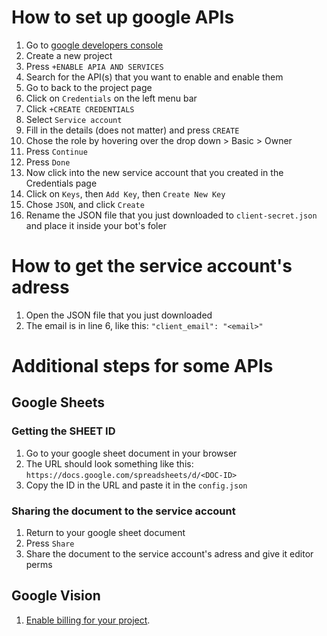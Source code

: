 # How to set up google APIs
1. Go to [google developers console](https://console.developers.google.com/)
2. Create a new project
3. Press `+ENABLE APIA AND SERVICES`
4. Search for the API(s) that you want to enable and enable them
5. Go to back to the project page
6. Click on `Credentials` on the left menu bar
7. Click `+CREATE CREDENTIALS`
8. Select `Service account`
9. Fill in the details (does not matter) and press `CREATE`
10. Chose the role by hovering over the drop down > Basic > Owner
11. Press `Continue`
12. Press `Done`
13. Now click into the new service account that you created in the Credentials page
14. Click on `Keys`, then `Add Key`, then `Create New Key`
15. Chose `JSON`, and click `Create`
16. Rename the JSON file that you just downloaded to `client-secret.json` and place it inside your bot's foler

# How to get the service account's adress
1. Open the JSON file that you just downloaded
2. The email is in line 6, like this: `"client_email": "<email>"`

# Additional steps for some APIs
## Google Sheets
### Getting the SHEET ID
1. Go to your google sheet document in your browser
2. The URL should look something like this: `https://docs.google.com/spreadsheets/d/<DOC-ID>`
3. Copy the ID in the URL and paste it in the `config.json`

### Sharing the document to the service account
1. Return to your google sheet document
2. Press `Share`
3. Share the document to the service account's adress and give it editor perms

## Google Vision 
1. [Enable billing for your project](https://cloud.google.com/billing/docs/how-to/modify-project?visit_id=637510599696575187-2745866112&rd=1#enable-billing).
